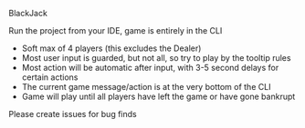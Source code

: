 BlackJack

Run the project from your IDE, game is entirely in the CLI

 - Soft max of 4 players (this excludes the Dealer)
 - Most user input is guarded, but not all, so try to play by the tooltip rules
 - Most action will be automatic after input, with 3-5 second delays for certain actions
 - The current game message/action is at the very bottom of the CLI
 - Game will play until all players have left the game or have gone bankrupt

Please create issues for bug finds
